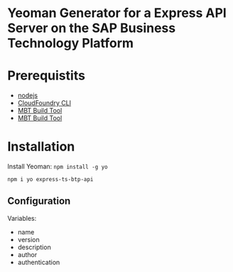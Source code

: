 # Yeoman Generator for a Express API Server on the SAP Business Technology Platform

# Prerequistits
- [nodejs](https://nodejs.org/)
- [CloudFoundry CLI](https://github.com/cloudfoundry/cli)
- [MBT Build Tool](https://sap.github.io/cloud-mta-build-tool/)
- [MBT Build Tool](https://sap.github.io/cloud-mta-build-tool/)

# Installation
Install Yeoman: `npm install -g yo` 

`npm i yo express-ts-btp-api`

## Configuration
Variables:
- name
- version
- description
- author
- authentication